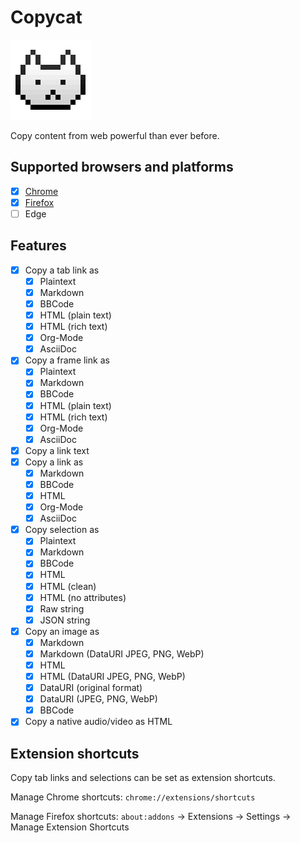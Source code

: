 # Copycat
![copycat-logo]

Copy content from web powerful than ever before.

[copycat-logo]: src/assets/images/icon-128.png

## Supported browsers and platforms
- [x] [Chrome]
- [x] [Firefox]
- [ ] Edge

[Chrome]: https://chrome.google.com/webstore/detail/jdjbiojkklnaeoanimopafmnmhldejbg
[Firefox]: https://addons.mozilla.org/firefox/addon/extension-copycat/

## Features
- [x] Copy a tab link as
  - [x] Plaintext
  - [x] Markdown
  - [x] BBCode
  - [x] HTML (plain text)
  - [x] HTML (rich text)
  - [x] Org-Mode
  - [x] AsciiDoc
- [x] Copy a frame link as
  - [x] Plaintext
  - [x] Markdown
  - [x] BBCode
  - [x] HTML (plain text)
  - [x] HTML (rich text)
  - [x] Org-Mode
  - [x] AsciiDoc
- [x] Copy a link text
- [x] Copy a link as
  - [x] Markdown
  - [x] BBCode
  - [x] HTML
  - [x] Org-Mode
  - [x] AsciiDoc
- [x] Copy selection as
  - [x] Plaintext
  - [x] Markdown
  - [x] BBCode
  - [x] HTML
  - [x] HTML (clean)
  - [x] HTML (no attributes)
  - [x] Raw string
  - [x] JSON string
- [x] Copy an image as
  - [x] Markdown
  - [x] Markdown (DataURI JPEG, PNG, WebP)
  - [x] HTML
  - [x] HTML (DataURI JPEG, PNG, WebP)
  - [x] DataURI (original format)
  - [x] DataURI (JPEG, PNG, WebP)
  - [x] BBCode
- [x] Copy a native audio/video as HTML

## Extension shortcuts
Copy tab links and selections can be set as extension shortcuts.

Manage Chrome shortcuts:
`chrome://extensions/shortcuts`

Manage Firefox shortcuts:
`about:addons` -> Extensions -> Settings -> Manage Extension Shortcuts
